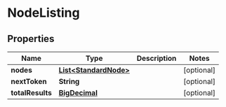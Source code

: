 
# NodeListing

## Properties
Name | Type | Description | Notes
------------ | ------------- | ------------- | -------------
**nodes** | [**List&lt;StandardNode&gt;**](StandardNode.md) |  |  [optional]
**nextToken** | **String** |  |  [optional]
**totalResults** | [**BigDecimal**](BigDecimal.md) |  |  [optional]



